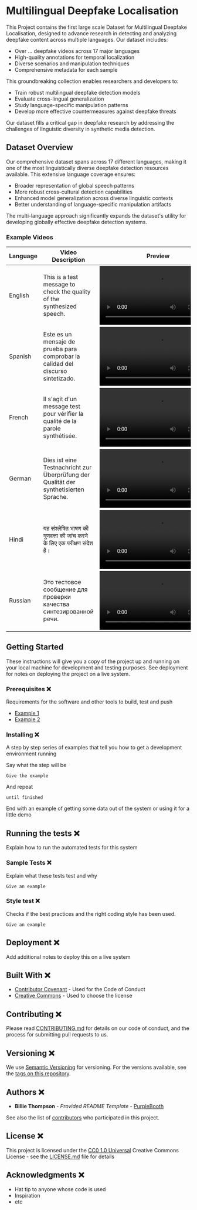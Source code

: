 # Multilingual Deepfake Localisation
This Project contains the first large scale Dataset for Multilingual Deepfake Localisation, designed to advance research in detecting and analyzing deepfake content across multiple languages. Our dataset includes:

- Over ... deepfake videos across 17 major languages
- High-quality annotations for temporal localization
- Diverse scenarios and manipulation techniques
- Comprehensive metadata for each sample

This groundbreaking collection enables researchers and developers to:
- Train robust multilingual deepfake detection models
- Evaluate cross-lingual generalization
- Study language-specific manipulation patterns
- Develop more effective countermeasures against deepfake threats

Our dataset fills a critical gap in deepfake research by addressing the challenges of linguistic diversity in synthetic media detection.

## Dataset Overview

Our comprehensive dataset spans across 17 different languages, making it one of the most linguistically diverse deepfake detection resources available. This extensive language coverage ensures:

- Broader representation of global speech patterns
- More robust cross-cultural detection capabilities
- Enhanced model generalization across diverse linguistic contexts
- Better understanding of language-specific manipulation artifacts

The multi-language approach significantly expands the dataset's utility for developing globally effective deepfake detection systems.

### Example Videos

| Language | Video Description | Preview |
|----------|------------------|---------|
| English | This is a test message to check the quality of the synthesized speech. | <video src="examples/output_de2en.mp4" controls width="320"></video> |
| Spanish | Este es un mensaje de prueba para comprobar la calidad del discurso sintetizado. | <video src="/examples/output_de2es.mp4" controls width="320"></video> |
| French | Il s'agit d'un message test pour vérifier la qualité de la parole synthétisée. | <video src="/examples/output_de2fr.mp4" controls width="320"></video> |
| German | Dies ist eine Testnachricht zur Überprüfung der Qualität der synthetisierten Sprache. | <video src="/examples/output_de2de.mp4" controls width="320"></video> |
| Hindi | यह संश्लेषित भाषण की गुणवत्ता की जांच करने के लिए एक परीक्षण संदेश है। | <video src="/examples/output_de2hi.mp4" controls width="320"></video> |
| Russian | Это тестовое сообщение для проверки качества синтезированной речи. | <video src="/examples/output_de2ru.mp4" controls width="320"></video> |



## Getting Started

These instructions will give you a copy of the project up and running on
your local machine for development and testing purposes. See deployment
for notes on deploying the project on a live system.

### Prerequisites ❌

Requirements for the software and other tools to build, test and push 
- [Example 1](https://www.example.com)
- [Example 2](https://www.example.com)

### Installing ❌

A step by step series of examples that tell you how to get a development
environment running

Say what the step will be

    Give the example

And repeat

    until finished

End with an example of getting some data out of the system or using it
for a little demo

## Running the tests ❌

Explain how to run the automated tests for this system

### Sample Tests ❌

Explain what these tests test and why

    Give an example

### Style test ❌

Checks if the best practices and the right coding style has been used.

    Give an example

## Deployment ❌

Add additional notes to deploy this on a live system

## Built With  ❌

  - [Contributor Covenant](https://www.contributor-covenant.org/) - Used
    for the Code of Conduct
  - [Creative Commons](https://creativecommons.org/) - Used to choose
    the license

## Contributing  ❌

Please read [CONTRIBUTING.md](CONTRIBUTING.md) for details on our code
of conduct, and the process for submitting pull requests to us.

## Versioning ❌

We use [Semantic Versioning](http://semver.org/) for versioning. For the versions
available, see the [tags on this
repository](https://github.com/PurpleBooth/a-good-readme-template/tags).

## Authors ❌

  - **Billie Thompson** - *Provided README Template* -
    [PurpleBooth](https://github.com/PurpleBooth)

See also the list of
[contributors](https://github.com/PurpleBooth/a-good-readme-template/contributors)
who participated in this project.

## License ❌

This project is licensed under the [CC0 1.0 Universal](LICENSE.md)
Creative Commons License - see the [LICENSE.md](LICENSE.md) file for
details

## Acknowledgments ❌

  - Hat tip to anyone whose code is used
  - Inspiration
  - etc
